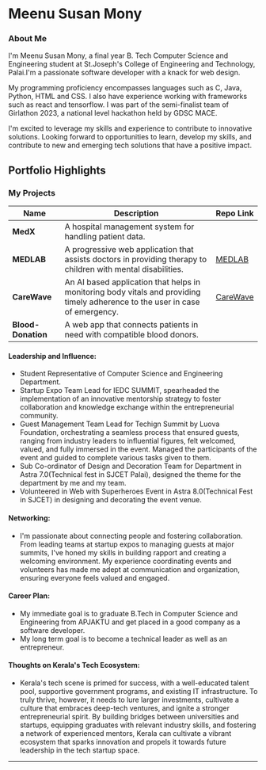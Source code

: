 # Meenu Susan Mony

### About Me

I'm Meenu Susan Mony, a final year B. Tech Computer Science and Engineering student at St.Joseph's College of Engineering and Technology, Palai.I'm a passionate software developer with a knack for web design.

My programming proficiency encompasses languages such as C, Java, Python, HTML and CSS. I also have experience working with frameworks such as react and tensorflow. I was part of the semi-finalist team of Girlathon 2023, a national level hackathon held by GDSC MACE.

I'm excited to leverage my skills and experience to contribute to innovative solutions. Looking forward to opportunities to learn, develop my skills, and contribute to new and emerging tech solutions that have a positive impact. 



## Portfolio Highlights

### My Projects

| Name                | Description                                                               | Repo Link                                                      |
|---------------------|---------------------------------------------------------------------------|----------------------------------------------------------------|
| **MedX**            | A hospital management system for handling patient data.                   |                                                                |
| **MEDLAB**          | A progressive web application that assists doctors in providing therapy to children with mental disabilities.| [MEDLAB](https://github.com/Project-minikuty)|
| **CareWave**        | An AI based application that helps in monitoring body vitals and providing timely adherence to the user in case of emergency. | [CareWave](https://github.com/CareWave-project) |
| **Blood-Donation**  | A web app that connects patients in need with compatible blood donors.    |                                                                |

#### Leadership and Influence:

- Student Representative of Computer Science and Engineering Department.
- Startup Expo Team Lead for IEDC SUMMIT, spearheaded the implementation of an innovative mentorship strategy to foster collaboration and knowledge exchange within the entrepreneurial community.
- Guest Management Team Lead for Techign Summit by Luova Foundation, orchestrating a seamless process that ensured guests, ranging from industry leaders to influential figures, felt welcomed, valued, and fully immersed in the event. Managed the participants of the event and guided to complete various tasks given to them.
- Sub Co-ordinator of Design and Decoration Team for Department in Astra 7.0(Technical fest in SJCET Palai), designed the theme for the department by me and my team.
- Volunteered in Web with Superheroes Event in Astra 8.0(Technical Fest in SJCET) in designing and decorating the event venue.

#### Networking:

- I'm passionate about connecting people and fostering collaboration. From leading teams at startup expos to managing guests at major summits, I've honed my skills in building rapport and creating a welcoming environment. My experience coordinating events and volunteers has made me adept at communication and organization, ensuring everyone feels valued and engaged.

#### Career Plan:

- My immediate goal is to graduate B.Tech in Computer Science and Engineering from APJAKTU and get placed in a good company as a software developer.
- My long term goal is to become a technical leader as well as an entrepreneur.

#### Thoughts on Kerala's Tech Ecosystem:

- Kerala's tech scene is primed for success, with a well-educated talent pool, supportive government programs, and existing IT infrastructure. To truly thrive, however, it needs to lure larger investments, cultivate a culture that embraces deep-tech ventures, and ignite a stronger entrepreneurial spirit. By building bridges between universities and startups, equipping graduates with relevant industry skills, and fostering a network of experienced mentors, Kerala can cultivate a vibrant ecosystem that sparks innovation and propels it towards future leadership in the tech startup space.


---

